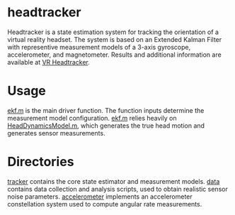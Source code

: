 # headtracker
Headtracker is a state estimation system for tracking the orientation of a
virtual reality headset. The system is based on an Extended Kalman Filter with
representive measurement models of a 3-axis gyroscope, accelerometer, and
magnetometer. Results and additional information are available at 
[VR Headtracker](https://mbanderson.github.io/headtracker/).

# Usage
[ekf.m](/src/tracker/Filter/ekf.m) is the main driver function. The function
inputs determine the measurement model configuration. [ekf.m](/src/tracker/Filter/ekf.m) 
relies heavily on [HeadDynamicsModel.m](/src/tracker/Dynamics/HeadDynamicsModel.m), 
which generates the true head motion and generates sensor measurements.

# Directories
[tracker](/src/tracker) contains the core state estimator and measurement 
models. [data](/src/data) contains data collection and analysis scripts, used 
to obtain realistic sensor noise parameters. [accelerometer](/src/accelerometer) 
implements an accelerometer constellation system used to compute angular rate
measurements.
